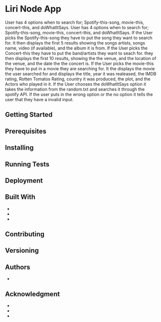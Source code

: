 # Liri Node App
User has 4 options when to search for; Spotify-this-song, movie-this, concert-this, and doWhatItSays. User has 4 options when to search for; Spotify-this-song, movie-this, concert-this, and doWhatItSays. If the User picks the Spotify-this-song they have to put the song they want to search for. It then displays the first 5 results showing the songs artists, songs name, video (if available), and the album it is from. If the User picks the Concert-this they have to put the band/artists they want to seach for. they then displays the first 10 results, showing the the venue, and the location of the venue, and the date the the concert is. If the User picks the movie-this they have to put in a movie they are searching for. It the displays the movie the user searched for and displays the title, year it was realeased, the IMDB rating, Rotten Tomatos Rating, country it was produced, the plot, and the Actors who played in it. If the User chooses the doWhatItSays option it takes the information from the random.txt and searches it through the spotify API. If the user puts in the wrong option or the no option it tells the user that they have a invalid input.
## Getting Started

## Prerequisites

## Installing

## Running Tests

## Deployment

## Built With
*
*
*
## Contributing

## Versioning

## Authors
*
## Acknowledgment
*
*
*